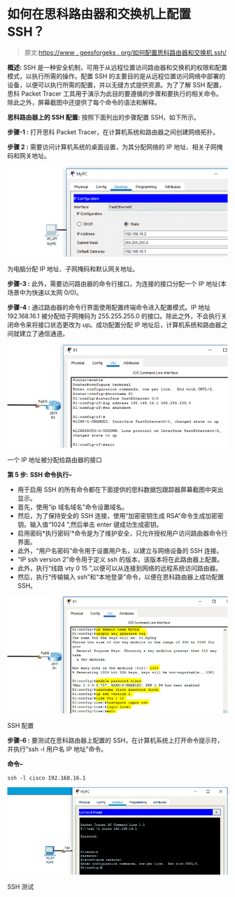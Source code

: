 # 如何在思科路由器和交换机上配置 SSH？

> 原文:[https://www . geesforgeks . org/如何配置思科路由器和交换机 ssh/](https://www.geeksforgeeks.org/how-to-configure-ssh-on-cisco-routers-and-switches/)

**概述:**
SSH 是一种安全机制，可用于从远程位置访问路由器和交换机的权限和配置模式，以执行所需的操作。配置 SSH 的主要目的是从远程位置访问网络中部署的设备，以便可以执行所需的配置，并以无缝方式提供资源。为了了解 SSH 配置，思科 Packet Tracer 工具用于演示为此目的要遵循的步骤和要执行的相关命令。除此之外，屏幕截图中还提供了每个命令的语法和解释。

**思科路由器上的 SSH 配置:**
按照下面列出的步骤配置 SSH，如下所示。

**步骤-1 :**
打开思科 Packet Tracer，在计算机系统和路由器之间创建网络拓扑。

**步骤 2 :**
需要访问计算机系统的桌面设置，为其分配网络的 IP 地址、相关子网掩码和网关地址。

![](img/5df979322cd8c3d4917fee706441c15c.png)

为电脑分配 IP 地址、子网掩码和默认网关地址。

**步骤-3 :**
此外，需要访问路由器的命令行接口，为连接的接口分配一个 IP 地址(本场景中为快速以太网 0/0)。

**步骤-4 :**
通过路由器的命令行界面使用配置终端命令进入配置模式。IP 地址 192.168.16.1 被分配给子网掩码为 255.255.255.0 的接口。除此之外，不会执行关闭命令来将接口状态更改为 up。成功配置分配 IP 地址后，计算机系统和路由器之间就建立了通信通道。

![](img/e1df004c093bcfe8ace17de368cf78bf.png)

一个 IP 地址被分配给路由器的接口

**第 5 步:**
**SSH 命令执行–**

*   用于启用 SSH 的所有命令都在下面提供的思科数据包跟踪器屏幕截图中突出显示。
*   首先，使用“ip 域名域名”命令设置域名。
*   然后，为了保持安全的 SSH 连接，使用“加密密钥生成 RSA”命令生成加密密钥。输入值“1024 ”,然后单击 enter 键成功生成密钥。
*   启用密码*执行密码‘*命令是为了维护安全，只允许授权用户访问路由器命令行界面。
*   此外，“用户名密码”命令用于设置用户名，以建立与网络设备的 SSH 连接。
*   “IP ssh version 2”命令用于定义 ssh 的版本，该版本将在此路由器上配置。
*   此外，执行“线路 vty 0 15 ”,以便可以从连接到网络的远程系统访问路由器。
*   然后，执行“传输输入 ssh”和“本地登录”命令，以便在思科路由器上成功配置 SSH。

![](img/3b3e1f3e8b797fd2e83581f38453b4df.png)

SSH 配置

**步骤-6 :**
要测试在思科路由器上配置的 SSH，在计算机系统上打开命令提示符，并执行“ssh -l 用户名 IP 地址”命令。

**命令–**

```
ssh -l cisco 192.168.16.1  
```

![](img/6b42f43cef2caa736242971e45308833.png)

SSH 测试